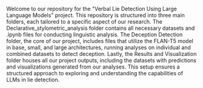

Welcome to our repository for the "Verbal Lie Detection Using Large Language Models" project. This repository is structured into three main folders, each tailored to a specific aspect of our research. The Declarative_stylometric_analysis folder contains all necessary datasets and .ipynb files for conducting linguistic analysis. The Deception Detection folder, the core of our project, includes files that utilize the FLAN-T5 model in base, small, and large architectures, running analyses on individual and combined datasets to detect deception. Lastly, the Results and Visualization folder houses all our project outputs, including the datasets with predictions and visualizations generated from our analyses. This setup ensures a structured approach to exploring and understanding the capabilities of LLMs in lie detection.
